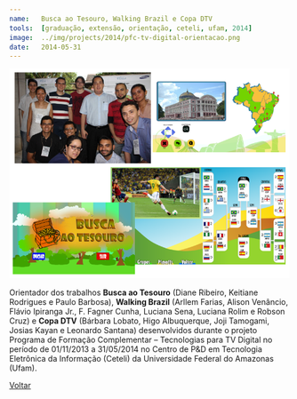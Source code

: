 ```yaml
---
name:  	Busca ao Tesouro, Walking Brazil e Copa DTV
tools: 	[graduação, extensão, orientação, ceteli, ufam, 2014]
image: 	../img/projects/2014/pfc-tv-digital-orientacao.png
date: 	2014-05-31
---
```


![](../img/projects/2014/pfc-tv-digital-orientacao.png)

Orientador dos trabalhos **Busca ao Tesouro** (Diane Ribeiro, Keitiane Rodrigues e Paulo Barbosa), **Walking Brazil** (Arllem Farias, Alison Venâncio, Flávio Ipiranga Jr., F. Fagner Cunha, Luciana Sena, Luciana Rolim e Robson Cruz) e **Copa DTV** (Bárbara Lobato, Higo Albuquerque, Joji Tamogami, Josias Kayan e Leonardo Santana) desenvolvidos durante o projeto Programa de Formação Complementar – Tecnologias para TV Digital no período de 01/11/2013 a 31/05/2014 no Centro de P&D em Tecnologia Eletrônica da Informação (Ceteli) da Universidade Federal do Amazonas (Ufam). 

<p class="text-center">
	<a class="btn btn-outline-primary mt-1" href="{{ site.baseurl }}/projects/">Voltar</a>
</p>